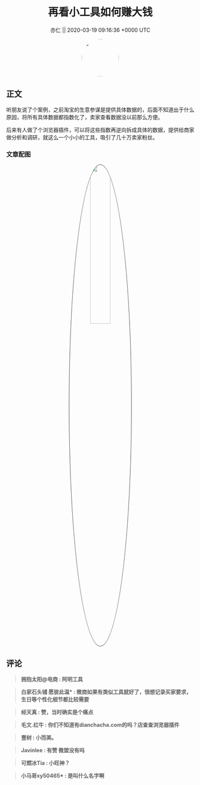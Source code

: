 <h1 align="center">再看小工具如何赚大钱</h1>




<p align="center">
    <a>亦仁 || 2020-03-19 09:16:36 &#43;0000 UTC</a>
</p>

<div align="center">
    <img src="https://images.zsxq.com/Fn3NQqCN8nuGF86yZPXSbEsl0mb3?e=1590940799&amp;token=kIxbL07-8jAj8w1n4s9zv64FuZZNEATmlU_Vm6zD:pfbNc8W3hS0oYG_hyXXh_rHMHuc=" width="100" height="100" style="border:1px solid;border-radius:50%; color:#ffffff"/>
</div>




## 正文

<div>
听朋友说了个案例，之前淘宝的生意参谋是提供具体数据的，后面不知道出于什么原因，将所有具体数据都指数化了，卖家查看数据没以前那么方便。

后来有人做了个浏览器插件，可以将这些指数再逆向拆成具体的数据，提供给商家做分析和调研，就这么一个小小的工具，吸引了几十万卖家粉丝。
</div>

### 文章配图

<div class="image" align="center">

<img src="https://images.zsxq.com/Fla3lpNKnNTgAvtaRNaA-GRyDHnw?imageMogr2/auto-orient/thumbnail/800x/format/jpg/blur/1x0/quality/75&amp;e=1590940799&amp;token=kIxbL07-8jAj8w1n4s9zv64FuZZNEATmlU_Vm6zD:PZcSSu1qqEbkz8vGhyEASniBahc=" width="33%" height="33%" style="border:1px solid;border-radius:50%; color:#3c3f41"/>

</div>


## 评论

<div align="left">
<div>

<blockquote >
<span> <strong>拥抱太阳@电商 : 阿明工具 </strong></span>
</blockquote>

<blockquote >
<span> <strong>白家石头铺 愿彼此温* : 微商如果有类似工具就好了，很想记录买家要求，生日等个性化细节都比较需要 </strong></span>
</blockquote>

<blockquote >
<span> <strong>经天真 : 赞，当时确实是个痛点 </strong></span>
</blockquote>

<blockquote >
<span> <strong>毛文.红牛 : 你们不知道有dianchacha.com的吗？店查查浏览器插件 </strong></span>
</blockquote>

<blockquote >
<span> <strong>壹树 : 小而美。 </strong></span>
</blockquote>

<blockquote >
<span> <strong>Javinlee : 有赞 微盟没有吗 </strong></span>
</blockquote>

<blockquote >
<span> <strong>可燃冰Tia : 小旺神？ </strong></span>
</blockquote>

<blockquote >
<span> <strong>小马哥xy50465* : 是叫什么名字啊 </strong></span>
</blockquote>

</div>
</div>